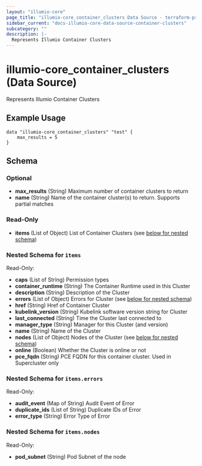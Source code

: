 ```yaml
---
layout: "illumio-core"
page_title: "illumio-core_container_clusters Data Source - terraform-provider-illumio-core"
sidebar_current: "docs-illumio-core-data-source-container-clusters"
subcategory: ""
description: |-
  Represents Illumio Container Clusters
---
```


# illumio-core_container_clusters (Data Source)

Represents Illumio Container Clusters

Example Usage
------------

```hcl
data "illumio-core_container_clusters" "test" {
    max_results = 5
}
```

<!-- schema generated by tfplugindocs -->
## Schema

### Optional

- **max_results** (String) Maximum number of container clusters to return
- **name** (String) Name of the container cluster(s) to return. Supports partial matches

### Read-Only

- **items** (List of Object) List of Container Clusters (see [below for nested schema](#nestedatt--items))

<a id="nestedatt--items"></a>
### Nested Schema for `items`

Read-Only:

- **caps** (List of String) Permission types
- **container_runtime** (String) The Container Runtime used in this Cluster
- **description** (String) Description of the Cluster
- **errors** (List of Object) Errors for Cluster (see [below for nested schema](#nestedobjatt--items--errors))
- **href** (String) Href of Container Cluster
- **kubelink_version** (String) Kubelink software version string for Cluster
- **last_connected** (String) Time the Cluster last connected to
- **manager_type** (String) Manager for this Cluster (and version)
- **name** (String) Name of the Cluster
- **nodes** (List of Object) Nodes of the Cluster (see [below for nested schema](#nestedobjatt--items--nodes))
- **online** (Boolean) Whether the Cluster is online or not
- **pce_fqdn** (String) PCE FQDN for this container cluster. Used in Supercluster only

<a id="nestedobjatt--items--errors"></a>
### Nested Schema for `items.errors`

Read-Only:

- **audit_event** (Map of String) Audit Event of Error
- **duplicate_ids** (List of String) Duplicate IDs of Error
- **error_type** (String) Error Type of Error


<a id="nestedobjatt--items--nodes"></a>
### Nested Schema for `items.nodes`

Read-Only:

- **pod_subnet** (String) Pod Subnet of the node

